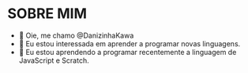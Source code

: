 # SOBRE MIM


- 👋 Oie, me chamo @DanizinhaKawa
- 👀 Eu estou interessada em aprender a programar novas linguagens.
- 🌱 Eu estou aprendendo a programar recentemente a linguagem de JavaScript e Scratch.
